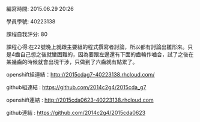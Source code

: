 編寫時間: 2015.06.29 20:26

學員學號: 40223138

課程自我評分: 80

課程心得:在22號晚上就跟主要組的程式撰寫者討論，所以都有討論出雛形來。只是4齒自己想之後就蠻困難的，因為要跟左邊還有下面的齒輪作嚙合，試了之後在某幾齒的時候就會出現干涉，只做到了六齒就有點累了。

openshift組連結：http://2015cdag7-40223138.rhcloud.com/

github組連結 : https://github.com/2014c2g4/2015cda_g7

openshift連結 : http://2015cda0623-40223138.rhcloud.com

github連結 : https://github.com/2014c2g4/2015cda0623

